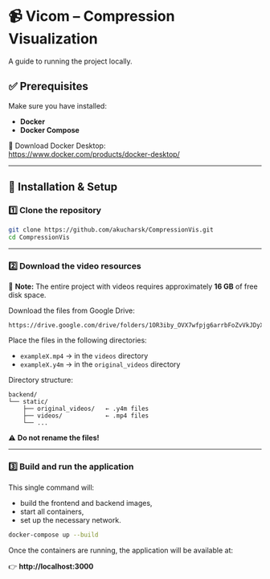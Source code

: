 # 📹 Vicom – Compression Visualization

A guide to running the project locally.

## ✅ Prerequisites

Make sure you have installed:

- **Docker**
- **Docker Compose**

🔗 Download Docker Desktop:  
https://www.docker.com/products/docker-desktop/

---

## 🚀 Installation & Setup

### 1️⃣ Clone the repository

```bash
git clone https://github.com/akucharsk/CompressionVis.git
cd CompressionVis
```

---

### 2️⃣ Download the video resources

📌 **Note:** The entire project with videos requires approximately **16 GB** of free disk space.

Download the files from Google Drive:

```
https://drive.google.com/drive/folders/1OR3iby_OVX7wfpjg6arrbFoZvVkJDyX6st=n7e9bxd2&dl=0
```

Place the files in the following directories:

- `exampleX.mp4` → in the `videos` directory  
- `exampleX.y4m` → in the `original_videos` directory

Directory structure:

```
backend/
└── static/
    ├── original_videos/   ← .y4m files
    ├── videos/            ← .mp4 files
    └── ...
```

⚠️ **Do not rename the files!**

---

### 3️⃣ Build and run the application

This single command will:

- build the frontend and backend images,
- start all containers,
- set up the necessary network.

```bash
docker-compose up --build
```

Once the containers are running, the application will be available at:

👉 **http://localhost:3000**
